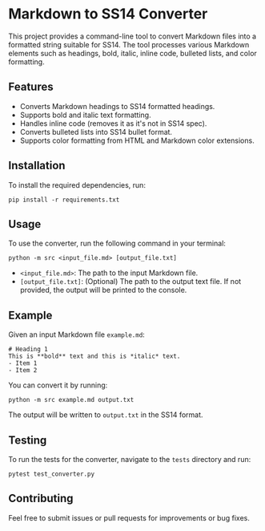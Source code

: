 # Markdown to SS14 Converter

This project provides a command-line tool to convert Markdown files into a formatted string suitable for SS14. The tool processes various Markdown elements such as headings, bold, italic, inline code, bulleted lists, and color formatting.

## Features

- Converts Markdown headings to SS14 formatted headings.
- Supports bold and italic text formatting.
- Handles inline code (removes it as it's not in SS14 spec).
- Converts bulleted lists into SS14 bullet format.
- Supports color formatting from HTML and Markdown color extensions.

## Installation

To install the required dependencies, run:

```
pip install -r requirements.txt
```

## Usage

To use the converter, run the following command in your terminal:

```
python -m src <input_file.md> [output_file.txt]
```

- `<input_file.md>`: The path to the input Markdown file.
- `[output_file.txt]`: (Optional) The path to the output text file. If not provided, the output will be printed to the console.

## Example

Given an input Markdown file `example.md`:

```
# Heading 1
This is **bold** text and this is *italic* text.
- Item 1
- Item 2
```

You can convert it by running:

```
python -m src example.md output.txt
```

The output will be written to `output.txt` in the SS14 format.

## Testing

To run the tests for the converter, navigate to the `tests` directory and run:

```
pytest test_converter.py
```

## Contributing

Feel free to submit issues or pull requests for improvements or bug fixes.